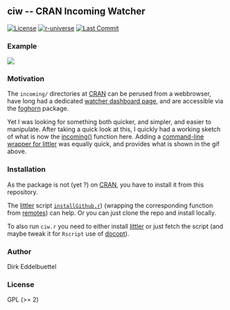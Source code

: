 
## ciw -- CRAN Incoming Watcher

[![License](https://eddelbuettel.github.io/badges/GPL2+.svg)](https://www.gnu.org/licenses/gpl-2.0.html)
[![r-universe](https://eddelbuettel.r-universe.dev/badges/ciw)](https://eddelbuettel.r-universe.dev/ciw)
[![Last Commit](https://img.shields.io/github/last-commit/eddelbuettel/ciw)](https://github.com/eddelbuettel/ciw)

### Example

![](https://eddelbuettel.github.io/images/2024-02-29/ciw.r_demo_2024-02-29_11-48.gif)

### Motivation

The `incoming/` directories at [CRAN][cran] can be perused from a webbrowser, have long had a
dedicated [watcher dashboard page](https://r-hub.github.io/cransays/articles/dashboard.html), and
are accessible via the [foghorn][foghorn] package.

Yet I was looking for something both quicker, and simpler, and easier to manipulate.  After taking a
quick look at this, I quickly had a working sketch of what is now the
[incoming()](https://github.com/eddelbuettel/ciw/blob/master/R/incoming.R) function here.  Adding a
[command-line wrapper for
littler](https://github.com/eddelbuettel/littler/blob/master/inst/examples/ciw.r) was equally quick,
and provides what is shown in the gif above.

### Installation

As the package is not (yet ?) on [CRAN][cran], you have to install it from this repository.

The [littler][littler] script
[`installGithub.r`](https://github.com/eddelbuettel/littler/blob/master/inst/examples/ciw.r))
(wrapping the corresponding function from [remotes][remotes]) can help. Or you can just clone the
repo and install locally.

To also run `ciw.r` you need to either install [littler][littler] or just fetch the script (and
maybe tweak it for `Rscript` use of [docopt][docopt]).

### Author

Dirk Eddelbuettel

### License

GPL (>= 2)

[cran]: https://cran.r-project.org
[foghorn]: https://cran.r-project.org/package=foghorn
[littler]: https://cran.r-project.org/package=littler
[remotes]: https://cran.r-project.org/package=remotes
[docopt]: https://cran.r-project.org/package=docopt
